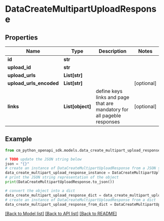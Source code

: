 # DataCreateMultipartUploadResponse


## Properties

Name | Type | Description | Notes
------------ | ------------- | ------------- | -------------
**id** | **str** |  | 
**upload_id** | **str** |  | 
**upload_urls** | **List[str]** |  | 
**upload_urls_encoded** | **List[str]** |  | [optional] 
**links** | **List[object]** | define keys links and page that are mandatory for all pageble responses | [optional] 

## Example

```python
from cm_python_openapi_sdk.models.data_create_multipart_upload_response import DataCreateMultipartUploadResponse

# TODO update the JSON string below
json = "{}"
# create an instance of DataCreateMultipartUploadResponse from a JSON string
data_create_multipart_upload_response_instance = DataCreateMultipartUploadResponse.from_json(json)
# print the JSON string representation of the object
print(DataCreateMultipartUploadResponse.to_json())

# convert the object into a dict
data_create_multipart_upload_response_dict = data_create_multipart_upload_response_instance.to_dict()
# create an instance of DataCreateMultipartUploadResponse from a dict
data_create_multipart_upload_response_from_dict = DataCreateMultipartUploadResponse.from_dict(data_create_multipart_upload_response_dict)
```
[[Back to Model list]](../README.md#documentation-for-models) [[Back to API list]](../README.md#documentation-for-api-endpoints) [[Back to README]](../README.md)


